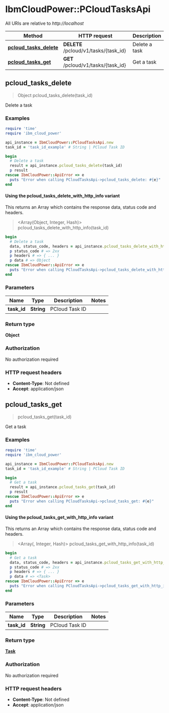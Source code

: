 # IbmCloudPower::PCloudTasksApi

All URIs are relative to *http://localhost*

| Method | HTTP request | Description |
| ------ | ------------ | ----------- |
| [**pcloud_tasks_delete**](PCloudTasksApi.md#pcloud_tasks_delete) | **DELETE** /pcloud/v1/tasks/{task_id} | Delete a task |
| [**pcloud_tasks_get**](PCloudTasksApi.md#pcloud_tasks_get) | **GET** /pcloud/v1/tasks/{task_id} | Get a task |


## pcloud_tasks_delete

> Object pcloud_tasks_delete(task_id)

Delete a task

### Examples

```ruby
require 'time'
require 'ibm_cloud_power'

api_instance = IbmCloudPower::PCloudTasksApi.new
task_id = 'task_id_example' # String | PCloud Task ID

begin
  # Delete a task
  result = api_instance.pcloud_tasks_delete(task_id)
  p result
rescue IbmCloudPower::ApiError => e
  puts "Error when calling PCloudTasksApi->pcloud_tasks_delete: #{e}"
end
```

#### Using the pcloud_tasks_delete_with_http_info variant

This returns an Array which contains the response data, status code and headers.

> <Array(Object, Integer, Hash)> pcloud_tasks_delete_with_http_info(task_id)

```ruby
begin
  # Delete a task
  data, status_code, headers = api_instance.pcloud_tasks_delete_with_http_info(task_id)
  p status_code # => 2xx
  p headers # => { ... }
  p data # => Object
rescue IbmCloudPower::ApiError => e
  puts "Error when calling PCloudTasksApi->pcloud_tasks_delete_with_http_info: #{e}"
end
```

### Parameters

| Name | Type | Description | Notes |
| ---- | ---- | ----------- | ----- |
| **task_id** | **String** | PCloud Task ID |  |

### Return type

**Object**

### Authorization

No authorization required

### HTTP request headers

- **Content-Type**: Not defined
- **Accept**: application/json


## pcloud_tasks_get

> <Task> pcloud_tasks_get(task_id)

Get a task

### Examples

```ruby
require 'time'
require 'ibm_cloud_power'

api_instance = IbmCloudPower::PCloudTasksApi.new
task_id = 'task_id_example' # String | PCloud Task ID

begin
  # Get a task
  result = api_instance.pcloud_tasks_get(task_id)
  p result
rescue IbmCloudPower::ApiError => e
  puts "Error when calling PCloudTasksApi->pcloud_tasks_get: #{e}"
end
```

#### Using the pcloud_tasks_get_with_http_info variant

This returns an Array which contains the response data, status code and headers.

> <Array(<Task>, Integer, Hash)> pcloud_tasks_get_with_http_info(task_id)

```ruby
begin
  # Get a task
  data, status_code, headers = api_instance.pcloud_tasks_get_with_http_info(task_id)
  p status_code # => 2xx
  p headers # => { ... }
  p data # => <Task>
rescue IbmCloudPower::ApiError => e
  puts "Error when calling PCloudTasksApi->pcloud_tasks_get_with_http_info: #{e}"
end
```

### Parameters

| Name | Type | Description | Notes |
| ---- | ---- | ----------- | ----- |
| **task_id** | **String** | PCloud Task ID |  |

### Return type

[**Task**](Task.md)

### Authorization

No authorization required

### HTTP request headers

- **Content-Type**: Not defined
- **Accept**: application/json

